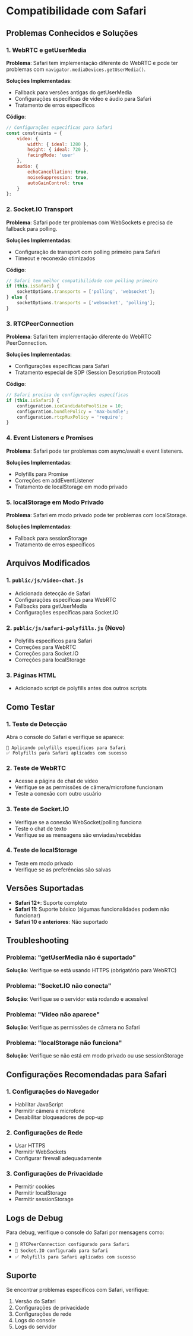 # Compatibilidade com Safari

## Problemas Conhecidos e Soluções

### 1. **WebRTC e getUserMedia**

**Problema**: Safari tem implementação diferente do WebRTC e pode ter problemas com `navigator.mediaDevices.getUserMedia()`.

**Soluções Implementadas**:
- Fallback para versões antigas do getUserMedia
- Configurações específicas de vídeo e áudio para Safari
- Tratamento de erros específicos

**Código**:
```javascript
// Configurações específicas para Safari
const constraints = {
    video: {
        width: { ideal: 1280 },
        height: { ideal: 720 },
        facingMode: 'user'
    },
    audio: {
        echoCancellation: true,
        noiseSuppression: true,
        autoGainControl: true
    }
};
```

### 2. **Socket.IO Transport**

**Problema**: Safari pode ter problemas com WebSockets e precisa de fallback para polling.

**Soluções Implementadas**:
- Configuração de transport com polling primeiro para Safari
- Timeout e reconexão otimizados

**Código**:
```javascript
// Safari tem melhor compatibilidade com polling primeiro
if (this.isSafari) {
    socketOptions.transports = ['polling', 'websocket'];
} else {
    socketOptions.transports = ['websocket', 'polling'];
}
```

### 3. **RTCPeerConnection**

**Problema**: Safari tem implementação diferente do WebRTC PeerConnection.

**Soluções Implementadas**:
- Configurações específicas para Safari
- Tratamento especial de SDP (Session Description Protocol)

**Código**:
```javascript
// Safari precisa de configurações específicas
if (this.isSafari) {
    configuration.iceCandidatePoolSize = 10;
    configuration.bundlePolicy = 'max-bundle';
    configuration.rtcpMuxPolicy = 'require';
}
```

### 4. **Event Listeners e Promises**

**Problema**: Safari pode ter problemas com async/await e event listeners.

**Soluções Implementadas**:
- Polyfills para Promise
- Correções em addEventListener
- Tratamento de localStorage em modo privado

### 5. **localStorage em Modo Privado**

**Problema**: Safari em modo privado pode ter problemas com localStorage.

**Soluções Implementadas**:
- Fallback para sessionStorage
- Tratamento de erros específicos

## Arquivos Modificados

### 1. `public/js/video-chat.js`
- Adicionada detecção de Safari
- Configurações específicas para WebRTC
- Fallbacks para getUserMedia
- Configurações específicas para Socket.IO

### 2. `public/js/safari-polyfills.js` (Novo)
- Polyfills específicos para Safari
- Correções para WebRTC
- Correções para Socket.IO
- Correções para localStorage

### 3. Páginas HTML
- Adicionado script de polyfills antes dos outros scripts

## Como Testar

### 1. **Teste de Detecção**
Abra o console do Safari e verifique se aparece:
```
🔧 Aplicando polyfills específicos para Safari
✅ Polyfills para Safari aplicados com sucesso
```

### 2. **Teste de WebRTC**
- Acesse a página de chat de vídeo
- Verifique se as permissões de câmera/microfone funcionam
- Teste a conexão com outro usuário

### 3. **Teste de Socket.IO**
- Verifique se a conexão WebSocket/polling funciona
- Teste o chat de texto
- Verifique se as mensagens são enviadas/recebidas

### 4. **Teste de localStorage**
- Teste em modo privado
- Verifique se as preferências são salvas

## Versões Suportadas

- **Safari 12+**: Suporte completo
- **Safari 11**: Suporte básico (algumas funcionalidades podem não funcionar)
- **Safari 10 e anteriores**: Não suportado

## Troubleshooting

### Problema: "getUserMedia não é suportado"
**Solução**: Verifique se está usando HTTPS (obrigatório para WebRTC)

### Problema: "Socket.IO não conecta"
**Solução**: Verifique se o servidor está rodando e acessível

### Problema: "Vídeo não aparece"
**Solução**: Verifique as permissões de câmera no Safari

### Problema: "localStorage não funciona"
**Solução**: Verifique se não está em modo privado ou use sessionStorage

## Configurações Recomendadas para Safari

### 1. **Configurações do Navegador**
- Habilitar JavaScript
- Permitir câmera e microfone
- Desabilitar bloqueadores de pop-up

### 2. **Configurações de Rede**
- Usar HTTPS
- Permitir WebSockets
- Configurar firewall adequadamente

### 3. **Configurações de Privacidade**
- Permitir cookies
- Permitir localStorage
- Permitir sessionStorage

## Logs de Debug

Para debug, verifique o console do Safari por mensagens como:
- `🔧 RTCPeerConnection configurado para Safari`
- `🔧 Socket.IO configurado para Safari`
- `✅ Polyfills para Safari aplicados com sucesso`

## Suporte

Se encontrar problemas específicos com Safari, verifique:
1. Versão do Safari
2. Configurações de privacidade
3. Configurações de rede
4. Logs do console
5. Logs do servidor 